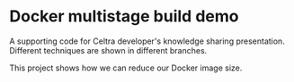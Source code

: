 # Docker multistage build demo

A supporting code for Celtra developer's knowledge sharing presentation. Different techniques are shown in different branches.

This project shows how we can reduce our Docker image size.
